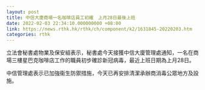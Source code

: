 ```yaml
---
layout: post
title: 中信大廈商場一名咖啡店員工初確　上月28日最後上班
date: 2022-02-03 22:34:10.000000000 +08:00
link: https://news.rthk.hk/rthk/ch/component/k2/1631845-20220203.htm
categories: rthk
---
```


立法會秘書處物業及保安組表示，秘書處今天接獲中信大廈管理處通知，一名在商場三樓星巴克咖啡店工作的職員初步確診新冠病毒，最近上班日期為上月28日。 

中信管理處表示已加強衞生防禦措施，今天已再安排清潔承辦商消毒公眾地方及設施。
